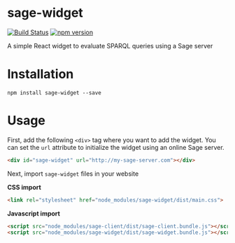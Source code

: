 # sage-widget
[![Build Status](https://travis-ci.org/sage-org/sage-widget.svg?branch=master)](https://travis-ci.org/sage-org/sage-widget)
[![npm version](https://badge.fury.io/js/sage-widget.svg)](https://badge.fury.io/js/sage-widget)

A simple React widget to evaluate SPARQL queries using a Sage server

# Installation

```
npm install sage-widget --save
```

# Usage

First, add the following `<div>` tag where you want to add the widget.
You can set the `url` attribute to initialize the widget using an online Sage server.

```html
<div id="sage-widget" url="http://my-sage-server.com"></div>
```

Next, import `sage-widget` files in your website

**CSS import**
```html
<link rel="stylesheet" href="node_modules/sage-widget/dist/main.css">
```

**Javascript import**
```html
<script src="node_modules/sage-client/dist/sage-client.bundle.js"></script>
<script src="node_modules/sage-widget/dist/sage-widget.bundle.js"></script>
```
